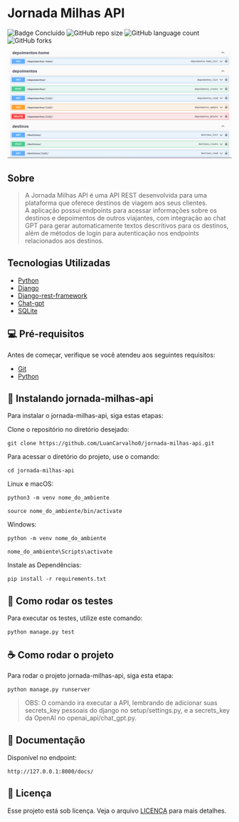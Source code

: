 # Jornada Milhas API

![Badge Concluído](https://img.shields.io/static/v1?label=Status&message=Concluído&color=success&style=for-the-badge)
![GitHub repo size](https://img.shields.io/github/repo-size/luancarvalho0/jornada-milhas-api?style=for-the-badge)
![GitHub language count](https://img.shields.io/github/languages/count/luancarvalho0/jornada-milhas-api?style=for-the-badge)
![GitHub forks](https://img.shields.io/github/forks/luancarvalho0/jornada-milhas-api?style=for-the-badge)


<img src="./assets/image_docs.png" alt="Exemplo imagem">

## Sobre

> A Jornada Milhas API é uma API REST desenvolvida para uma plataforma que oferece destinos de viagem aos seus clientes. <br>
> A aplicação possui endpoints para acessar informações sobre os destinos e depoimentos de outros viajantes, com integração ao chat GPT para gerar automaticamente textos descritivos para os destinos, além de métodos de login para autenticação nos endpoints relacionados aos destinos.


##  Tecnologias Utilizadas

* [Python](https://www.python.org/)
* [Django](https://www.djangoproject.com/)
* [Django-rest-framework](https://www.django-rest-framework.org/)
* [Chat-gpt](https://platform.openai.com/docs/api-reference/chat)
* [SQLite](https://www.sqlite.org/index.html)

## 💻 Pré-requisitos

Antes de começar, verifique se você atendeu aos seguintes requisitos:

* [Git](https://git-scm.com/)
* [Python](https://www.python.org/)

## 🚀 Instalando jornada-milhas-api

Para instalar o jornada-milhas-api, siga estas etapas:

Clone o repositório no diretório desejado:
```
git clone https://github.com/LuanCarvalho0/jornada-milhas-api.git
```

Para acessar o diretório do projeto, use o comando:
```
cd jornada-milhas-api
```

Linux e macOS:
```
python3 -m venv nome_do_ambiente
```

```
source nome_do_ambiente/bin/activate
```

Windows:
```
python -m venv nome_do_ambiente
```

```
nome_do_ambiente\Scripts\activate
```

Instale as Dependências:
```
pip install -r requirements.txt
```

## 🐞 Como rodar os testes
Para executar os testes, utilize este comando:

```
python manage.py test
```

## ☕ Como rodar o projeto

Para rodar o projeto jornada-milhas-api, siga esta etapa:

```
python manage.py runserver
```

> OBS: O comando ira executar a API, lembrando de adicionar suas secrets_key pessoais do django no setup/settings.py, e a secrets_key da OpenAI no openai_api/chat_gpt.py.

## 📃 Documentação

Disponível no endpoint:

```
http://127.0.0.1:8000/docs/
```

## 📝 Licença

Esse projeto está sob licença. Veja o arquivo [LICENÇA](LICENSE.md) para mais detalhes.
